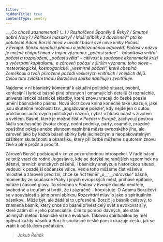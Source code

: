 ```yaml
---
title: ''
hiddenTitle: true
contentType: poetry
---
```


<section>

__„__Co chceš zaznamenat? (…) / Rozhořčené Španěly & Řeky? / Smutné dobré Nory? / Politické masakry? / Muší příběhy z dovolené?“_ ptá se potutelně Adam Borzič hned v úvodní básni své nové knihy _Počasí v Evropě_. Sbírka nenabízí přímou a jednoznačnou odpověď. Počasí v názvu je možné chápat hned v trojím významu: „počasí srdce“ – básníkovo vnitřní počasí a rozpoložení, „počasí světa“ – citlivost k současné ekonomické krizi a vyčerpání kapitalismu, a zároveň počasí v širším významu toho slova – meteorologické, kosmo­gonické, „vesmírné počasí“, které obepíná Zeměkouli a tvoří přirozené pozadí veškerých vnitřních i vnějších dějů. Celou tuto zvláštní triádu Borzičova sbírka naplňuje i zvnitřňuje._

Najdeme v ní básnický komentář k aktuální politické situaci, osobní, konfesijní i lyrické básně plné přesných i omamujících detailů či rozmáchlé, universalistické básnické skladby, které znovu vracejí do české poezie umění básnického pásma. Nová Borzičova kniha konečně také ukazuje, jaké jsou skutečné možnosti tzv. „angažované poezie“, kdy nejde jen o dutou proklamaci autorových politických názorů, nýbrž o hlubší účast s životem a světem. Básně, které je možné číst v _Počasí v Evropě_, zachycují pestrou škálu současného života: drogy, noční podniky, párty, osamělé, prázdné opuštěné pokoje anebo sluncem naplněná města evropského jihu, ale zároveň jako by každá báseň sbírky byla jedinečným a neopakovatelným zážitkem skutečnosti a okamžiku, který při četbě můžeme s autorem znovu živě a plně prožít a procítit.

Zároveň Borzič podstoupil v knize pozoruhodnou introspekci. V řadě básní se totiž vrací do rodné Jugoslávie, kde se dotýká nejranějších vzpomínek na dětství, prvních erotických zážehů, i básnicky analyzuje historickou situaci, vedoucí k pozdější občanské válce. Vedle toho můžeme číst vášnivé milostné a zároveň precizní, chce se říct téměř „_o__ʼ__harovské_“ básně, momentky ze současné Prahy i jiných evropských měst, prchavé epifanie, extáze i časové glosy. To všechno v _Počasí v Evropě_ docela neotřele, svobodně a troufám si tvrdit, že i zázračně – koexistuje. O Adamu Borzičovi se v souvislosti s jeho první sbírkou _Rozevírání_ mluvilo jako o spirituálním básníkovi. Může být, ale žádá si to upřesnění. Borzič je básník celistvý, to znamená básník, který chce do básně přivést celý svět a evokovat síly, které zatím dlí v jeho potencialitě. Činí to pomocí dávných, ale stále účinných metod: básnické vize a evokace. Takovou spiritualitou by měl oplývat každý básník a Borzič současné české poezii ukazuje cestu, jak se vrátit k očišťujícím počátkům.

</section>

<section>

> _Jakub Řehák_

</section>
